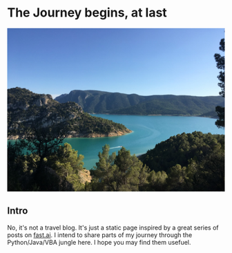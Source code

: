 # The Journey begins, at last

![journey](images/aragonian_mountains.JPG)

## Intro

No, it's not a travel blog. It's just a static page inspired by a great series of posts on [fast.ai](https://www.fast.ai/2020/01/20/blog_overview/ "go to fast.ai blogpost"). I intend to share parts of my journey through the Python/Java/VBA jungle here. I hope you may find them usefuel.
